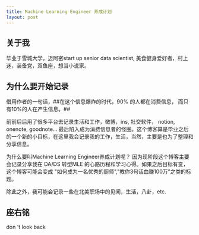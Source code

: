 ```yaml
---
title: Machine Learning Engineer 养成计划
layout: post
---
```


## 关于我

毕业于雪城大学，迈阿密start up senior data scientist, 美食健身爱好者，村上迷，装备党，双鱼座，想当小说家。

## 为什么要开始记录

借用作者的一句话，##在这个信息爆炸的时代，90\% 的人都在消费信息， 而只有10\%的人在产生信息。## 


前前后后用了很多平台去记录生活和工作，微博，ins, 社交软件， notion, onenote, goodnote\... 最后陷入成为消费信息者的怪圈。这个博客算是毕业之后的一个新的小目标，在这里我会记录我的工作，生活，当然，主要是也为了整理和分享信息。


为什么要叫Machine Learning Engineer养成计划呢？ 因为现阶段这个博客主要会记录分享我在 DA\/DS 转型MLE 的心路历程和学习心得。如果之后目标有变，这个博客可能会变成 "如何成为一名优秀的厨师","教你3句话血赚100万"之类的标题。


除此之外，我可能会记录一些在北美职场中的见闻，生活，八卦，etc.

## 座右铭

don \'t look back